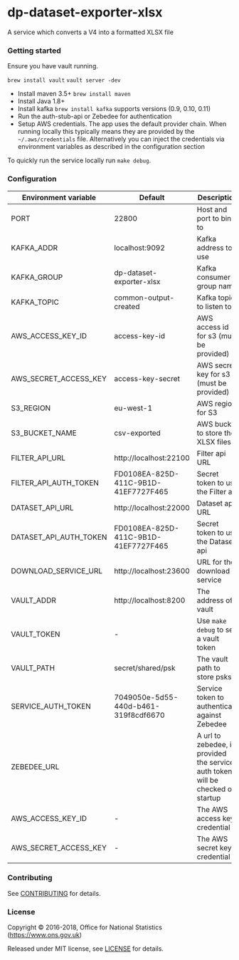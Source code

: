 dp-dataset-exporter-xlsx
================

A service which converts a V4 into a formatted XLSX file

### Getting started

Ensure you have vault running.

`brew install vault`
`vault server -dev`

* Install maven 3.5+ `brew install maven`
* Install Java 1.8+
* Install kafka `brew install kafka` supports versions (0.9, 0.10, 0.11)
* Run the auth-stub-api or Zebedee for authentication
* Setup AWS credentials. The app uses the default provider chain. When running locally this typically means they are provided by the `~/.aws/credentials` file.  Alternatively you can inject the credentials via environment variables as described in the configuration section

To quickly run the service locally run `make debug`. 


### Configuration

| Environment variable  | Default                              | Description
| ----------------------| -------------------------------------|---------------------------------
| PORT                  | 22800                                | Host and port to bind to
| KAFKA_ADDR            | localhost:9092                       | Kafka address to use
| KAFKA_GROUP           | dp-dataset-exporter-xlsx             | Kafka consumer group name
| KAFKA_TOPIC           | common-output-created                | Kafka topic to listen to
| AWS_ACCESS_KEY_ID     | access-key-id                        | AWS access id for s3 (must be provided)
| AWS_SECRET_ACCESS_KEY | access-key-secret                    | AWS secret key for s3 (must be provided)
| S3_REGION             | eu-west-1                            | AWS region for S3
| S3_BUCKET_NAME        | csv-exported                         | AWS bucket to store the XLSX files
| FILTER_API_URL        | http://localhost:22100               | Filter api URL
| FILTER_API_AUTH_TOKEN | FD0108EA-825D-411C-9B1D-41EF7727F465 | Secret token to use the Filter api
| DATASET_API_URL       | http://localhost:22000               | Dataset api URL
| DATASET_API_AUTH_TOKEN| FD0108EA-825D-411C-9B1D-41EF7727F465 | Secret token to use the Dataset api
| DOWNLOAD_SERVICE_URL  | http://localhost:23600               | URL for the download service
| VAULT_ADDR            | http://localhost:8200                | The address of vault
| VAULT_TOKEN           | -                                    | Use `make debug` to set a vault token
| VAULT_PATH            | secret/shared/psk                    | The vault path to store psks
| SERVICE_AUTH_TOKEN    | 7049050e-5d55-440d-b461-319f8cdf6670 | Service token to authenticate against Zebedee
| ZEBEDEE_URL           |                                      | A url to zebedee, if provided the service auth token will be checked on startup
| AWS_ACCESS_KEY_ID     | -                                    | The AWS access key credential
| AWS_SECRET_ACCESS_KEY | -                                    | The AWS secret key credential

### Contributing

See [CONTRIBUTING](CONTRIBUTING.md) for details.

### License

Copyright © 2016-2018, Office for National Statistics (https://www.ons.gov.uk)

Released under MIT license, see [LICENSE](LICENSE.md) for details.
